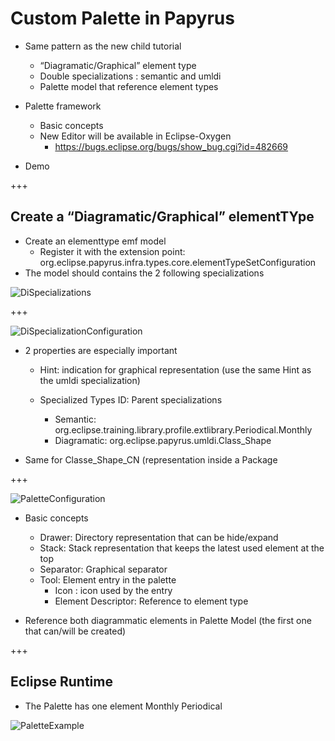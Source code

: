 # Custom Palette in Papyrus 


* Same pattern as the new child tutorial
  * “Diagramatic/Graphical” element type
  * Double specializations : semantic and umldi
  * Palette model that reference element types

* Palette framework
  * Basic concepts
  * New Editor will be available in Eclipse-Oxygen
    * https://bugs.eclipse.org/bugs/show_bug.cgi?id=482669

 * Demo

+++
## Create a “Diagramatic/Graphical” elementTYpe 

* Create an elementtype emf model
  * Register it with the extension point: org.eclipse.papyrus.infra.types.core.elementTypeSetConfiguration
* The model should contains the 2 following specializations


![DiSpecializations](/org.eclipse.papyrus.training.library.wizard/doc/DiSpecializations.png)  

+++

![DiSpecializationConfiguration](/org.eclipse.papyrus.training.library.wizard/doc/DiSpecializationConfiguration.png)  

* 2 properties are especially important
  * Hint: indication for graphical representation
	(use the same Hint as the umldi specialization)

  * Specialized Types ID: Parent specializations
    * Semantic: org.eclipse.training.library.profile.extlibrary.Periodical.Monthly
    * Diagramatic: org.eclipse.papyrus.umldi.Class_Shape
    
* Same for Classe_Shape_CN (representation inside a Package

+++

![PaletteConfiguration](/org.eclipse.papyrus.training.library.wizard/doc/PaletteConfiguration.png)  
* Basic concepts
  * Drawer:  Directory representation that can be hide/expand
  * Stack: Stack representation that keeps the latest used element at the top 
  * Separator: Graphical separator
  * Tool: Element entry in the palette
    * Icon : icon used by the entry
    * Element Descriptor: Reference to element type

 * Reference both diagrammatic elements in Palette Model
(the first one that can/will be created)


+++
## Eclipse Runtime

* The Palette has one element Monthly Periodical 

![PaletteExample](/org.eclipse.papyrus.training.library.wizard/doc/PaletteExample.png)  




    
